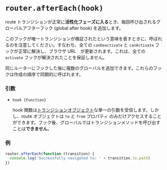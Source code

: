 # `router.afterEach(hook)`

route トランジションが正常に**活性化フェーズに入る**とき、毎回呼び出されるグローバルアフターフック (global after hook) を追加します。

このフックが唯一トランジションが検証されたという意味を表すときに、呼ぼれるのを注意してください。すなわち、全ての `canDeactivate` と `canActivate` フックが正常に解決し、ブラウザ URL　が更新されます。これは、全ての `activate` フックが解決されたことを保証しません。

同じルーターにフックした後に複数のグローバルを追加できます。これらのフックは作成の順序で同期的に呼ばれます。

### 引数

- `hook {Function}`

  hook 関数は[トランジションオブジェクト](../pipeline/hooks.html#transition-object)な単一の引数を受信します。しかし、route オブジェクトは `to` と `from` プロパティ のみだけアクセスすることができます。フック後、グローバルではトランジションメソッドを呼び出すことは**できません**。

### 例

``` js
router.afterEach(function (transition) {
  console.log('Successfully navigated to: ' + transition.to.path)
})
```
